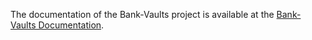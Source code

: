 The documentation of the Bank-Vaults project is available at the [Bank-Vaults Documentation](https://bank-vaults.dev).
